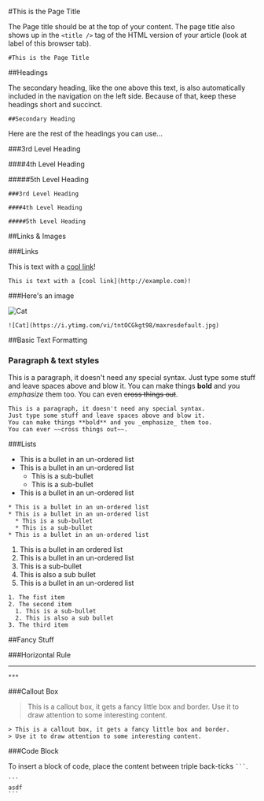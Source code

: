 #This is the Page Title

The Page title should be at the top of your content. The page title also shows up in the ``<title />`` tag of the HTML version of your article (look at label of this browser tab).

```
#This is the Page Title
```

##Headings

The secondary heading, like the one above this text, is also automatically included in the navigation on the left side. Because of
that, keep these headings short and succinct.

```
##Secondary Heading

```

Here are the rest of the headings you can use...

###3rd Level Heading

####4th Level Heading

#####5th Level Heading



```
###3rd Level Heading

####4th Level Heading

#####5th Level Heading

```

##Links & Images

###Links

This is text with a [cool link](http://example.com)!

```
This is text with a [cool link](http://example.com)!
```

###Here's an image

![Cat](https://i.ytimg.com/vi/tntOCGkgt98/maxresdefault.jpg)

```
![Cat](https://i.ytimg.com/vi/tntOCGkgt98/maxresdefault.jpg)
```

##Basic Text Formatting


### Paragraph & text styles

This is a paragraph, it doesn't need any special syntax. Just type some stuff and leave spaces above and blow it. You can make things **bold** and you _emphasize_ them too. You can even ~~cross things out~~.

```
This is a paragraph, it doesn't need any special syntax.
Just type some stuff and leave spaces above and blow it.
You can make things **bold** and you _emphasize_ them too.
You can ever ~~cross things out~~.
```

###Lists

* This is a bullet in an un-ordered list
* This is a bullet in an un-ordered list
  * This is a sub-bullet
  * This is a sub-bullet
* This is a bullet in an un-ordered list

```
* This is a bullet in an un-ordered list
* This is a bullet in an un-ordered list
  * This is a sub-bullet
  * This is a sub-bullet
* This is a bullet in an un-ordered list
```

1. This is a bullet in an ordered list
2. This is a bullet in an un-ordered list
  1. This is a sub-bullet
  2. This is also a sub bullet
3. This is a bullet in an un-ordered list


```
1. The fist item
2. The second item
  1. This is a sub-bullet
  2. This is also a sub bullet
3. The third item
```

##Fancy Stuff

###Horizontal Rule

***

```
***
```

###Callout Box

> This is a callout box, it gets a fancy little box and border. Use it to draw attention to some interesting content.

```
> This is a callout box, it gets a fancy little box and border.
> Use it to draw attention to some interesting content.
```


###Code Block

To insert a block of code, place the content between triple back-ticks <code>```</code>.

<pre>
<code>```
asdf
```</code>
</pre>

